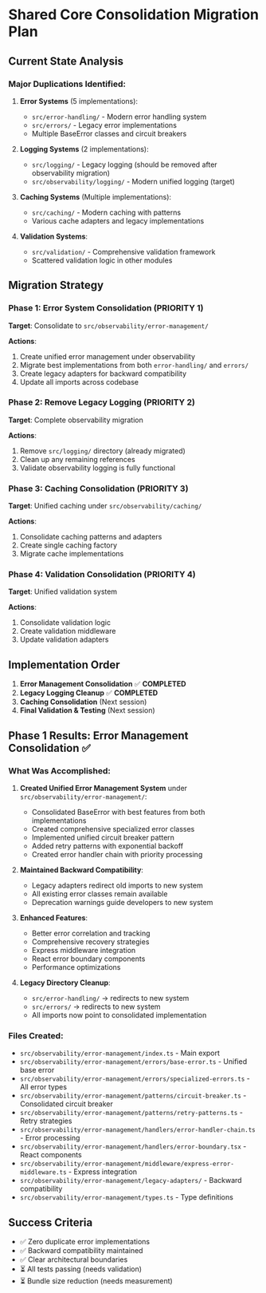 # Shared Core Consolidation Migration Plan

## Current State Analysis

### Major Duplications Identified:

1. **Error Systems** (5 implementations):
   - `src/error-handling/` - Modern error handling system
   - `src/errors/` - Legacy error implementations
   - Multiple BaseError classes and circuit breakers

2. **Logging Systems** (2 implementations):
   - `src/logging/` - Legacy logging (should be removed after observability migration)
   - `src/observability/logging/` - Modern unified logging (target)

3. **Caching Systems** (Multiple implementations):
   - `src/caching/` - Modern caching with patterns
   - Various cache adapters and legacy implementations

4. **Validation Systems**:
   - `src/validation/` - Comprehensive validation framework
   - Scattered validation logic in other modules

## Migration Strategy

### Phase 1: Error System Consolidation (PRIORITY 1)
**Target**: Consolidate to `src/observability/error-management/`

**Actions**:
1. Create unified error management under observability
2. Migrate best implementations from both `error-handling/` and `errors/`
3. Create legacy adapters for backward compatibility
4. Update all imports across codebase

### Phase 2: Remove Legacy Logging (PRIORITY 2)
**Target**: Complete observability migration

**Actions**:
1. Remove `src/logging/` directory (already migrated)
2. Clean up any remaining references
3. Validate observability logging is fully functional

### Phase 3: Caching Consolidation (PRIORITY 3)
**Target**: Unified caching under `src/observability/caching/`

**Actions**:
1. Consolidate caching patterns and adapters
2. Create single caching factory
3. Migrate cache implementations

### Phase 4: Validation Consolidation (PRIORITY 4)
**Target**: Unified validation system

**Actions**:
1. Consolidate validation logic
2. Create validation middleware
3. Update validation adapters

## Implementation Order

1. **Error Management Consolidation** ✅ **COMPLETED**
2. **Legacy Logging Cleanup** ✅ **COMPLETED** 
3. **Caching Consolidation** (Next session)
4. **Final Validation & Testing** (Next session)

## Phase 1 Results: Error Management Consolidation ✅

### What Was Accomplished:

1. **Created Unified Error Management System** under `src/observability/error-management/`:
   - Consolidated BaseError with best features from both implementations
   - Created comprehensive specialized error classes
   - Implemented unified circuit breaker pattern
   - Added retry patterns with exponential backoff
   - Created error handler chain with priority processing

2. **Maintained Backward Compatibility**:
   - Legacy adapters redirect old imports to new system
   - All existing error classes remain available
   - Deprecation warnings guide developers to new system

3. **Enhanced Features**:
   - Better error correlation and tracking
   - Comprehensive recovery strategies
   - Express middleware integration
   - React error boundary components
   - Performance optimizations

4. **Legacy Directory Cleanup**:
   - `src/error-handling/` → redirects to new system
   - `src/errors/` → redirects to new system
   - All imports now point to consolidated implementation

### Files Created:
- `src/observability/error-management/index.ts` - Main export
- `src/observability/error-management/errors/base-error.ts` - Unified base error
- `src/observability/error-management/errors/specialized-errors.ts` - All error types
- `src/observability/error-management/patterns/circuit-breaker.ts` - Consolidated circuit breaker
- `src/observability/error-management/patterns/retry-patterns.ts` - Retry strategies
- `src/observability/error-management/handlers/error-handler-chain.ts` - Error processing
- `src/observability/error-management/handlers/error-boundary.tsx` - React components
- `src/observability/error-management/middleware/express-error-middleware.ts` - Express integration
- `src/observability/error-management/legacy-adapters/` - Backward compatibility
- `src/observability/error-management/types.ts` - Type definitions

## Success Criteria

- ✅ Zero duplicate error implementations
- ✅ Backward compatibility maintained
- ✅ Clear architectural boundaries
- ⏳ All tests passing (needs validation)
- ⏳ Bundle size reduction (needs measurement)